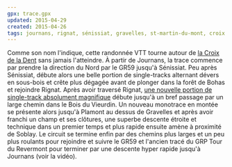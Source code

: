 ```yaml
---
gpx: trace.gpx
updated: 2015-04-29
created: 2015-04-26
tags: journans, rignat, sénissiat, gravelles, st-martin-du-mont, croix de la dent, gr59, grp tour du revermont
---
```


Comme son nom l'indique, cette randonnée VTT tourne autour de [la Croix de la
Dent](/photos/croix-de-la-dent/) sans jamais l'atteindre. À partir de Journans,
la trace commence par prendre la direction du Nord par le GR59 jusqu'à
Sénissiat. Peu après Sénissiat, débute alors une belle portion de single-tracks
alternant dévers en sous-bois et crête plus dégagée avant de plonger dans la
forêt de Bohas et rejoindre Rignat. Après avoir traversé Rignat, [une nouvelle
portion de single-track absolument
magnifique](/photos/single-track-en-sous-bois/) débute jusqu'à un bref passage
par un large chemin dans le Bois du Vieurdin. Un nouveau monotrace en montée se
présente alors jusqu'à Plamont au dessus de Gravelles et après avoir franchi un
champ et ses clôtures, une superbe descente étroite et technique dans un premier
temps et plus rapide ensuite amène à proximité de Soblay. Le circuit se termine
enfin par des chemins plus larges et un peu plus roulants pour rejoindre et
suivre le GR59 et l'ancien tracé du GRP Tour du Revermont pour terminer par une
descente hyper rapide jusqu'à Journans (voir la vidéo).

